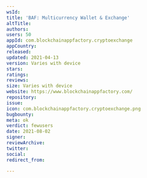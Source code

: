 ```yaml
---
wsId: 
title: 'BAF: Multicurrency Wallet & Exchange'
altTitle: 
authors: 
users: 50
appId: com.blockchainappfactory.cryptoexchange
appCountry: 
released: 
updated: 2021-04-13
version: Varies with device
stars: 
ratings: 
reviews: 
size: Varies with device
website: https://www.blockchainappfactory.com/
repository: 
issue: 
icon: com.blockchainappfactory.cryptoexchange.png
bugbounty: 
meta: ok
verdict: fewusers
date: 2021-08-02
signer: 
reviewArchive: 
twitter: 
social: 
redirect_from: 

---
```


